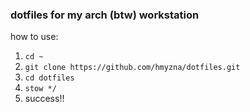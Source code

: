 ### dotfiles for my arch (btw) workstation

how to use:
1. `cd ~`
2. `git clone https://github.com/hmyzna/dotfiles.git` 
3. `cd dotfiles`
4. `stow */`
5. success!!
